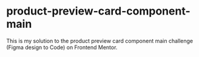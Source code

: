 # product-preview-card-component-main
 This is my solution to the product preview card component main challenge (Figma design to Code) on Frontend Mentor.
